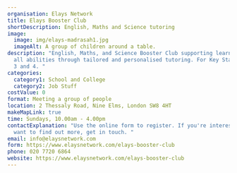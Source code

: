 ```yaml
---
organisation: Elays Network
title: Elays Booster Club
shortDescription: English, Maths and Science tutoring
image:
  image: img/elays-madrasah1.jpg
  imageAlt: A group of children around a table.
description: "English, Maths, and Science Booster Club supporting learners of
  all abilities through tailored and personalised tutoring. For Key Stages 1, 2
  3 and 4. "
categories:
  category1: School and College
  category2: Job Stuff
costValue: 0
format: Meeting a group of people
location: 2 Thessaly Road, Nine Elms, London SW8 4HT
makeMapLink: true
time: Sundays, 10.00am - 4.00pm
contactExplanation: "Use the online form to register. If you're interested or
  want to find out more, get in touch. "
email: info@elaysnetwork.com
form: https://www.elaysnetwork.com/elays-booster-club
phone: 020 7720 6864
website: https://www.elaysnetwork.com/elays-booster-club
---
```

